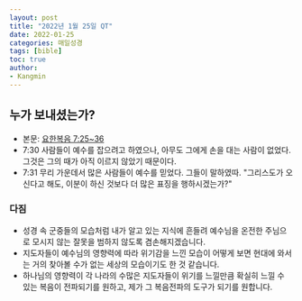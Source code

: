 ```yaml
---
layout: post
title: "2022년 1월 25일 QT"
date: 2022-01-25
categories: 매일성경
tags: [bible]
toc: true
author:
- Kangmin
---
```


## 누가 보내셨는가?
- 본문: [요한복음 7:25~36](https://www.bskorea.or.kr/bible/korbibReadpage.php?version=SAENEW&book=jhn&chap=7&sec=25&cVersion=&fontSize=15px&fontWeight=normal#focus)
- 7:30 사람들이 예수를 잡으려고 하였으나, 아무도 그에게 손을 대는 사람이 없었다. 그것은 그의 때가 아직 이르지 않았기 때문이다.
- 7:31 무리 가운데서 많은 사람들이 예수를 믿었다. 그들이 말하였따. "그리스도가 오신다고 해도, 이분이 하신 것보다 더 많은 표징을 행하시겠는가?"

### 다짐
- 성경 속 군중들의 모습처럼 내가 알고 있는 지식에 흔들려 예수님을 온전한 주님으로 모시지 않는 잘못을 범하지 않도록 겸손해지겠습니다.
- 지도자들이 예수님의 영향력에 따라 위기감을 느낀 모습이 어떻게 보면 현대에 와서는 거의 찾아볼 수가 없는 세상의 모습이기도 한 것 같습니다.
- 하나님의 영향력이 각 나라의 수많은 지도자들이 위기를 느낄만큼 확실히 느낄 수 있는 복음이 전파되기를 원하고, 제가 그 복음전파의 도구가 되기를 원합니다.
